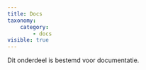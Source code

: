 ```yaml
---
title: Docs
taxonomy:
    category:
        - docs
visible: true
---
```


Dit onderdeel is bestemd voor documentatie.